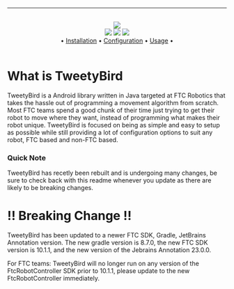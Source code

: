 <hr>

<div align="center">
    <br>
    <img src="https://raw.githubusercontent.com/narlyx/TweetyBird/refs/heads/master/assets/TweetyBird-logo-yellow.png">
    <br>
    <img src="https://img.shields.io/github/stars/narlyx/TweetyBird?color=yellow">
    <img src="https://img.shields.io/github/release/narlyx/TweetyBird?color=yellow">
    <img src="https://img.shields.io/github/commit-activity/t/narlyx/TweetyBird?color=yellow">
    <br>
    •
    <a href="https://github.com/narlyx/TweetyBird/wiki/Installation">Installation</a>
    •
    <a href="https://github.com/narlyx/TweetyBird/wiki/Configuration">Configuration</a>
    •
    <a href="https://github.com/narlyx/TweetyBird/wiki/Usage">Usage</a>
    •
</div>

<br>

# What is TweetyBird
TweetyBird is a Android library written in Java targeted at FTC Robotics that takes the hassle out of programming a movement algorithm from scratch. Most FTC teams spend a good chunk of their time just trying to get their robot to move where they want, instead of programming what makes their robot unique. TweetyBird is focused on being as simple and easy to setup as possible while still providing a lot of configuration options to suit any robot, FTC based and non-FTC based.

### Quick Note
TweetyBird has recetly been rebuilt and is undergoing many changes, be sure to check back with this readme whenever you update as there are likely to be breaking changes.

# !! Breaking Change !!
TweetyBird has been updated to a newer FTC SDK, Gradle, JetBrains Annotation version. The new gradle version is 8.7.0, the new FTC SDK version is 10.1.1, and the new version of the Jebrains Annotation 23.0.0.

For FTC teams: TweetyBird will no longer run on any version of the FtcRobotController SDK prior to 10.1.1, please update to the new FtcRobotController immediately.
